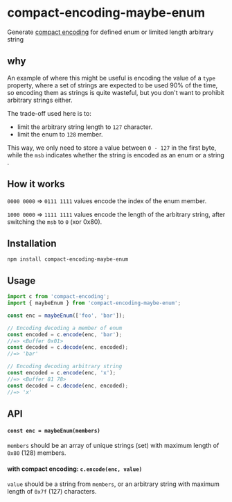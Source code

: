 # compact-encoding-maybe-enum

Generate [compact encoding](https://github.com/compact-encoding/compact-encoding) for defined enum or limited length arbitrary string

## why

An example of where this might be useful is encoding the value of a `type` property, where a set of strings are expected to be used 90% of the time, so encoding them as strings is quite wasteful, but you don't want to prohibit arbitrary strings either.

The trade-off used here is to:

- limit the arbitrary string length to `127` character.
- limit the enum to `128` member.

This way, we only need to store a value between `0 - 127` in the first byte, while the `msb` indicates whether the string is encoded as an enum or a string .

## How it works

`0000 0000` => `0111 1111` values encode the index of the enum member.

`1000 0000` => `1111 1111` values encode the length of the arbitrary string, after switching the `msb` to `0` (xor 0x80).

## Installation

```
npm install compact-encoding-maybe-enum
```

## Usage

```js
import c from 'compact-encoding';
import { maybeEnum } from 'compact-encoding-maybe-enum';

const enc = maybeEnum(['foo', 'bar']);

// Encoding decoding a member of enum
const encoded = c.encode(enc, 'bar');
//=> <Buffer 0x01>
const decoded = c.decode(enc, encoded);
//=> 'bar'

// Encoding decoding arbitrary string
const encoded = c.encode(enc, 'x');
//=> <Buffer 81 78>
const decoded = c.decode(enc, encoded);
//=> 'x'
```

## API

#### `const enc = maybeEnum(members)`

`members` should be an array of unique strings (set) with maximum length of `0x80` (128) members.

#### with compact encoding: `c.encode(enc, value)`

`value` should be a string from `members`, or an arbitrary string with maximum length of `0x7f` (127) characters.
